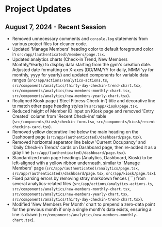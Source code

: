 # Project Updates

## August 7, 2024 - Recent Session

*   Removed unnecessary comments and `console.log` statements from various project files for cleaner code.
*   Updated 'Manage Members' heading color to default foreground color in `src/app/(authenticated)/members/page.tsx`.
*   Updated analytics charts (Check-in Trend, New Members Monthly/Yearly) to display data starting from the gym's creation date. Adjusted date formatting on X-axes (DD/MM/YY for daily, MMM 'yy for monthly, yyyy for yearly) and updated components for variable data ranges (`src/app/actions/analytics-actions.ts`, `src/components/analytics/thirty-day-checkin-trend-chart.tsx`, `src/components/analytics/new-members-monthly-chart.tsx`, `src/components/analytics/new-members-yearly-chart.tsx`).
*   Realigned Kiosk page ('Steel Fitness Check-in') title and decorative line to match other page heading styles in `src/app/kiosk/page.tsx`.
*   Reduced height of Member ID input on Kiosk page and removed 'Entry Created' column from 'Recent Check-ins' table (`src/components/kiosk/checkin-form.tsx`, `src/components/kiosk/recent-checkins-card.tsx`).
*   Removed yellow decorative line below the main heading on the Dashboard page (`src/app/(authenticated)/dashboard/page.tsx`).
*   Removed horizontal separator line below 'Current Occupancy' and 'Daily Check-in Trends' cards on Dashboard page, then re-added it as a gray line (`src/app/(authenticated)/dashboard/page.tsx`).
*   Standardized main page headings (Analytics, Dashboard, Kiosk) to be left-aligned with a yellow ribbon underneath, similar to 'Manage Members' page (`src/app/(authenticated)/analytics/page.tsx`, `src/app/(authenticated)/dashboard/page.tsx`, `src/app/kiosk/page.tsx`).
*   Fixed parsing errors by removing stray markdown fences (```) from several analytics-related files (`src/app/actions/analytics-actions.ts`, `src/components/analytics/new-members-monthly-chart.tsx`, `src/components/analytics/new-members-yearly-chart.tsx`, `src/components/analytics/thirty-day-checkin-trend-chart.tsx`).
*   Modified 'New Members Per Month' chart to prepend a zero-data point for the previous month if only a single month's data exists, ensuring a line is drawn (`src/components/analytics/new-members-monthly-chart.tsx`).
